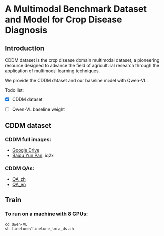 # A Multimodal Benchmark Dataset and Model for Crop Disease Diagnosis

## Introduction
CDDM dataset is the crop disease domain multimodal dataset, a pioneering resource designed to advance the field of agricultural research through the application of multimodal learning techniques. 

We provide the CDDM dataset and our baseline model with Qwen-VL.

Todo list:
- [x] CDDM dataset
- [ ] Qwen-VL baseline weight


## CDDM dataset
### CDDM full images:
- [Google Drive](https://drive.google.com/file/d/1WA1LH1XY77BUEUyE42rVpvWVh8Z3p_hD/view?usp=drive_link)
- [Baidu Yun Pan](https://pan.baidu.com/s/1WxTMJOv5gZWzmmE6otDljA?pwd=iq2x): iq2x

### CDDM QAs:
- [QA_zh](dataset/QA_zh/)
- [QA_en](dataset/QA_en/)

## Train
### To run on a machine with 8 GPUs:
```shell
cd Qwen-VL
sh finetune/finetune_lora_ds.sh
```


